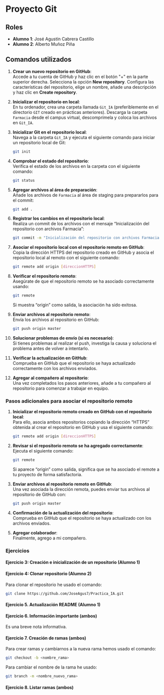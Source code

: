 # Proyecto Git

## Roles
- **Alumno 1**: José Agustín Cabrera Castillo
- **Alumno 2**: Alberto Muñoz Piña

## Comandos utilizados

1. **Crear un nuevo repositorio en GitHub**:  
   Accede a tu cuenta de GitHub y haz clic en el botón "+" en la parte superior derecha. Selecciona la opción **New repository**. Configura las características del repositorio, elige un nombre, añade una descripción y haz clic en **Create repository**.

2. **Inicializar el repositorio en local**:  
   En tu ordenador, crea una carpeta llamada `Git_IA` (preferiblemente en el directorio `GIT` creado en prácticas anteriores). Descarga la carpeta `Farmacia` desde el campus virtual, descomprímela y coloca los archivos en `Git_IA`.

3. **Inicializar Git en el repositorio local**:  
   Navega a la carpeta `Git_IA` y ejecuta el siguiente comando para iniciar un repositorio local de Git:
   ```bash
   git init
   ```

4. **Comprobar el estado del repositorio**:  
   Verifica el estado de los archivos en la carpeta con el siguiente comando:
   ```bash
   git status
   ```

5. **Agregar archivos al área de preparación**:  
   Añade los archivos de `Farmacia` al área de staging para prepararlos para el commit:
   ```bash
   git add .
   ```

6. **Registrar los cambios en el repositorio local**:  
   Realiza un commit de los archivos con el mensaje “Inicialización del repositorio con archivos Farmacia”:
   ```bash
   git commit -m "Inicialización del repositorio con archivos Farmacia"
   ```

7. **Asociar el repositorio local con el repositorio remoto en GitHub**:  
   Copia la dirección HTTPS del repositorio creado en GitHub y asocia el repositorio local al remoto con el siguiente comando:
   ```bash
   git remote add origin [direccionHTTPS]
   ```

8. **Verificar el repositorio remoto**:  
   Asegúrate de que el repositorio remoto se ha asociado correctamente usando:
   ```bash
   git remote
   ```
   Si muestra “origin” como salida, la asociación ha sido exitosa.

9. **Enviar archivos al repositorio remoto**:  
   Envía los archivos al repositorio en GitHub:
   ```bash
   git push origin master
   ```

10. **Solucionar problemas de envío (si es necesario)**:  
    Si tienes problemas al realizar el push, investiga la causa y soluciona el problema antes de volver a intentarlo.

11. **Verificar la actualización en GitHub**:  
    Comprueba en GitHub que el repositorio se haya actualizado correctamente con los archivos enviados.

12. **Agregar al compañero al repositorio**:  
    Una vez completados los pasos anteriores, añade a tu compañero al repositorio para comenzar a trabajar en equipo.

### Pasos adicionales para asociar el repositorio remoto

1. **Inicializar el repositorio remoto creado en GitHub con el repositorio local**:  
   Para ello, asocia ambos repositorios copiando la dirección “HTTPS” obtenida al crear el repositorio en GitHub y usa el siguiente comando:
   ```bash
   git remote add origin [direccionHTTPS]
   ```

2. **Revisar si el repositorio remoto se ha agregado correctamente**:  
   Ejecuta el siguiente comando:
   ```bash
   git remote
   ```
   Si aparece “origin” como salida, significa que se ha asociado el remote a tu proyecto de forma satisfactoria.

3. **Enviar archivos al repositorio remoto en GitHub**:  
   Una vez asociada la dirección remota, puedes enviar tus archivos al repositorio de GitHub con:
   ```bash
   git push origin master
   ```

4. **Confirmación de la actualización del repositorio**:  
   Comprueba en GitHub que el repositorio se haya actualizado con los archivos enviados.

5. **Agregar colaborador**:  
   Finalmente, agrego a mi compañero.


### Ejercicios

#### Ejercicio 3: Creación e inicialización de un repositorio (Alumno 1) 

#### Ejercicio 4: Clonar repositorio (Alumno 2) 
Para clonar el repositorio he usado el comando:
   ```bash
   git clone https://github.com/JoseAgus7/Practica_IA.git
   ```
#### Ejercicio 5. Actualización README (Alumno 1)

#### Ejercicio 6. Información importante (ambos) 
Es una breve nota informativa.
#### Ejercicio 7. Creación de ramas (ambos)
Para crear ramas y cambiarnos a la nueva rama hemos usado el comando:
   ```bash
   git checkout -b <nombre_rama>
   ```
Para cambiar el nombre de la rama he usado:
   ```bash
   git branch -m <nombre_nuevo_rama>
   ```
#### Ejercicio 8. Listar ramas (ambos) 
